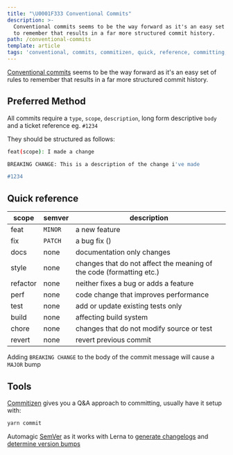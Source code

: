 ```yaml
---
title: "\U0001F333 Conventional Commits"
description: >-
  Conventional commits seems to be the way forward as it's an easy set of rules
  to remember that results in a far more structured commit history.
path: /conventional-commits
template: article
tags: 'conventional, commits, commitizen, quick, reference, committing, git'
---
```

[Conventional commits](https://www.conventionalcommits.org/en/v1.0.0-beta.4/) seems to be the way forward as it's an easy set of rules to remember that results in a far more structured commit history.

## Preferred Method

All commits require a `type`, `scope`, `description`, long form descriptive `body` and a ticket reference eg. `#1234`

They should be structured as follows:

```bash
feat(scope): I made a change

BREAKING CHANGE: This is a description of the change i've made

#1234
```

## Quick reference

| scope    | semver  | description                                                          |
| -------- | ------- | -------------------------------------------------------------------- |
| feat     | `MINOR` | a new feature                                                        |
| fix      | `PATCH` | a bug fix ()                                                         |
| docs     | none    | documentation only changes                                           |
| style    | none    | changes that do not affect the meaning of the code (formatting etc.) |
| refactor | none    | neither fixes a bug or adds a feature                                |
| perf     | none    | code change that improves performance                                |
| test     | none    | add or update existing tests only                                    |
| build    | none    | affecting build system                                               |
| chore    | none    | changes that do not modify source or test                            |
| revert   | none    | revert previous commit                                               |

Adding `BREAKING CHANGE` to the body of the commit message will cause a `MAJOR` bump

## Tools

[Commitizen](https://github.com/commitizen/cz-cli) gives you a Q&A approach to committing, usually have it setup with:

```bash
yarn commit
```

Automagic [SemVer](https://semver.org/) as it works with Lerna to [generate changelogs](https://github.com/conventional-changelog/conventional-changelog/tree/master/packages/conventional-changelog-cli) and [determine version bumps](https://github.com/lerna/lerna/tree/master/commands/version#--conventional-commits)
